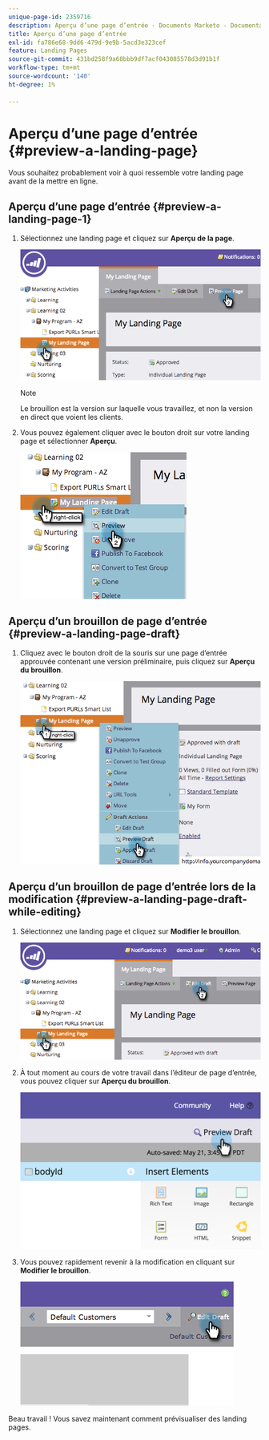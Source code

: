 ```yaml
---
unique-page-id: 2359716
description: Aperçu d’une page d’entrée - Documents Marketo - Documentation du produit
title: Aperçu d’une page d’entrée
exl-id: fa786e68-9dd6-479d-9e9b-5acd3e323cef
feature: Landing Pages
source-git-commit: 431bd258f9a68bbb9df7acf043085578d3d91b1f
workflow-type: tm+mt
source-wordcount: '140'
ht-degree: 1%

---
```


# Aperçu d’une page d’entrée {#preview-a-landing-page}

Vous souhaitez probablement voir à quoi ressemble votre landing page avant de la mettre en ligne.

## Aperçu d’une page d’entrée {#preview-a-landing-page-1}

1. Sélectionnez une landing page et cliquez sur **Aperçu de la page**.

   ![](assets/image2014-9-16-16-3a21-3a10.png)

   >[!NOTE]
   >
   >Le brouillon est la version sur laquelle vous travaillez, et non la version en direct que voient les clients.

1. Vous pouvez également cliquer avec le bouton droit sur votre landing page et sélectionner **Aperçu**.

   ![](assets/image2014-9-17-10-3a9-3a49.png)

## Aperçu d’un brouillon de page d’entrée {#preview-a-landing-page-draft}

1. Cliquez avec le bouton droit de la souris sur une page d’entrée approuvée contenant une version préliminaire, puis cliquez sur **Aperçu du brouillon**.

   ![](assets/image2014-9-17-10-3a9-3a56.png)

## Aperçu d’un brouillon de page d’entrée lors de la modification {#preview-a-landing-page-draft-while-editing}

1. Sélectionnez une landing page et cliquez sur **Modifier le brouillon**.

   ![](assets/image2014-9-17-10-3a10-3a4.png)

1. À tout moment au cours de votre travail dans l’éditeur de page d’entrée, vous pouvez cliquer sur **Aperçu du brouillon**.

   ![](assets/image2015-5-21-15-3a48-3a59.png)

1. Vous pouvez rapidement revenir à la modification en cliquant sur **Modifier le brouillon**.

   ![](assets/image2014-9-17-10-3a10-3a20.png)

Beau travail ! Vous savez maintenant comment prévisualiser des landing pages.

